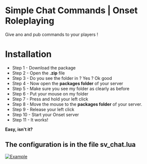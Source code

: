 # Simple Chat Commands | Onset Roleplaying
Give ano and pub commands to your players !

# Installation
- Step 1 - Download the package
- Step 2 - Open the <b>.zip</b> file
- Step 3 - Do you see the folder in ? Yes ? Ok good
- Step 4 - Now open the <b>packages folder</b> of your server
- Step 5 - Make sure you see my folder as clearly as before
- Step 6 - Put your mouse on my folder
- Step 7 - Press and hold your left click
- Step 8 - Move the mouse to the <b>packages folder</b> of your server.
- Step 9 - Release your left click
- Step 10 - Start your Onset server
- Step 11 - It works!

<b>Easy, isn't it?</b>

## The configuration is in the file sv_chat.lua

[![Example](http://img.youtube.com/vi/CI2oiWChlsc/0.jpg)](https://youtu.be/CI2oiWChlsc "Example")
